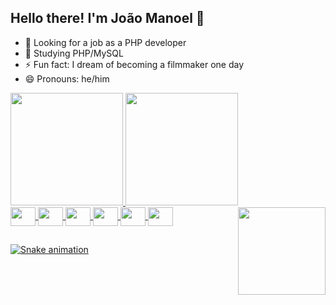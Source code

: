 ## Hello there! I'm João Manoel 👋
- 🔭 Looking for a job as a PHP developer
- 🌱 Studying PHP/MySQL
- ⚡ Fun fact: I dream of becoming a filmmaker one day
- 😄 Pronouns: he/him

<div>
<a href="https://github.com/joaomanoelpdelima">
<img height="180em" src="https://github-readme-stats.vercel.app/api?username=joaomanoelpdelima&show_icons=true&theme=dark&include_all_commits=true&count_private=true"/>
<img height="180em" src="https://github-readme-stats.vercel.app/api/top-langs/?username=joaomanoelpdelima&theme=dark&langs_count=16"/>
</div>
  
<div>
<img align="center" height="30" width="40" src="https://cdn.jsdelivr.net/gh/devicons/devicon/icons/html5/html5-original.svg" />
<img align="center" height="30" width="40" src="https://cdn.jsdelivr.net/gh/devicons/devicon/icons/css3/css3-original.svg" />
<img align="center" height="30" width="40" src="https://cdn.jsdelivr.net/gh/devicons/devicon/icons/javascript/javascript-original.svg" />
<img align="center" height="30" width="40" src="https://cdn.jsdelivr.net/gh/devicons/devicon/icons/php/php-original.svg" />
<img align="center" height="30" width="40" src="https://cdn.jsdelivr.net/gh/devicons/devicon/icons/mysql/mysql-original-wordmark.svg" />
<img align="center" height="30" width="40" src="https://cdn.jsdelivr.net/gh/devicons/devicon/icons/git/git-original.svg" />



  
<img height="140em" align="right" src="https://thumbs.gfycat.com/SillyBlondDuckbillcat-max-1mb.gif"/>

## 
<div/>

![Snake animation](https://github.com/joaomanoelpdelima/joaomanoelpdelima/blob/output/github-contribution-grid-snake.svg)
  

